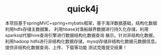 <h1 align="center">quick4j</h1>
本项目基于springMVC+spring+mybatis框架，基于海洋数据基础，结构化数据利用hdfs存储主数据集，
利用hbase对渔船越界数据进行持久化存储，利用sparksql代替hive查询引擎进行数据结构化数据查询
展示。针对非结构化数据，利用hadoop hdfs进行非结构化数据存储，mysql存储非结构化数据元数据信息。
提供非结构化数据查询、上传、下载等功能
测试克隆提交结果！


